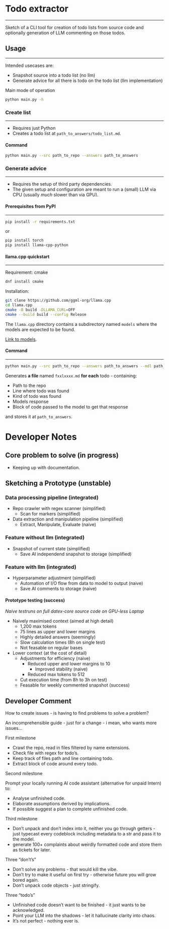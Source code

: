 # Todo extractor
---
Sketch of a CLI tool for creation of todo lists from source code and optionally generation of LLM commenting on those todos.

## Usage
---
Intended usecases are:
- Snapshot source into a todo list (no llm)
- Generate advice for all there is todo on the todo list (llm implementation)

Main mode of operation
```bash
python main.py -h
```

### Create list
---
- Requires just Python
- Creates a todo list at `path_to_answers/todo_list.md`.

#### Command 
```bash
python main.py --src path_to_repo --answers path_to_answers
```

### Generate advice 
---
- Requires the setup of third party dependencies. 
- The given setup and configuration are meant to run a (small) LLM via CPU (usually *much* slower than via GPU).

#### Prerequisites from PyPI
---
```bash
pip install -r requirements.txt
```
or
```bash
pip install torch
pip install llama-cpp-python
```

#### llama.cpp quickstart
---
Requirement: cmake
```bash
dnf install cmake
```

Installation:
```bash
git clone https://github.com/ggml-org/llama.cpp
cd llama.cpp
cmake -B build -DLLAMA_CURL=OFF
cmake --build build --config Release
```

The `llama.cpp` directory contains a subdirectory named `models` where the models are expected to be found. 

[Link to models](https://huggingface.co/TheBloke/deepseek-llm-7B-chat-GGUF/blob/main/README.md).

#### Command
--- 
 ```bash
python main.py --src path_to_repo --answers path_to_answers --mdl path_to_model --sys path_to_system_prompt
```

Generates **a file** named `fxxlxxxx.md` **for each** todo - containing:
- Path to the repo
- Line where todo was found
- Kind of todo was found
- Models response
- Block of code passed to the model to get that response

and stores it at `path_to_answers`.

# Developer Notes 
## Core problem to solve (in progress)
- Keeping up with documentation.

## Sketching a Prototype (unstable)
### Data processing pipeline (integrated)
- Repo crawler with regex scanner (simplified)
  - Scan for markers (simplified)
- Data extraction and manipulation pipeline (simplified)
  - Extract, Manipulate, Evaluate (naive)

### Feature without llm (integrated)
- Snapshot of current state (simplified)
  - Save AI independend snapshot to storage (simplified)

### Feature with llm (integrated)
- Hyperparameter adjustment (simplified)
  - Automation of I/O flow from data to model to output (naive)
  - Save AI comments to storage (naive)

#### Prototype testing (success)
*Naive testruns on full datex-core source code on GPU-less Laptop*
- Naively maximised context (aimed at high detail)
  - 1,200 max tokens
  - 75 lines as upper and lower margins
  - Highly detailed answers (seemingly)
  - Slow calculation times (8h on single test)
  - Not feasable on regular bases
- Lower context (at the cost of detail)
  - Adjustments for efficiency (naive)
    - Reduced upper and lower margins to 10 
      - Improved stability (naive)
    - Reduced max tokens to 512
  - Cut execution time (from 8h to 3h on test)
  - Feasable for weekly commented snapshot (success)

## Developer Comment
How to create issues - is having to find problems to solve a problem? 

An incomprehensible guide - just for a change - i mean, who wants more issues… 

First milestone
- Crawl the repo, read in files filtered by name extensions.
- Check file with regex for todo’s.
- Keep track of files path and line containing todo.
- Extract block of code around every todo.

Second milestone

Prompt your locally running AI code assistant (alternative for unpaid Intern) to:
- Analyse unfinished code.
- Elaborate assumptions derived by implications.
- If possible suggest a plan to complete unfinished code. 

Third milestone
- Don’t unpack and don’t index into it, neither you go through getters - just typecast every codeblock including metadata to a str and pass it to the model.
- generate 100+ complaints about weirdly formatted code and store them as tickets for later.

Three “don’t’s”
- Don’t solve any problems - that would kill the vibe.
- Don’t try to make it useful on first try - otherwise future you will grow bored again.
- Don’t unpack code objects - just stringify.

Three “todo’s”
- Unfinished code doesn’t want to be finished - it just wants to be acknowledged.
- Point your LLM into the shadows - let it hallucinate clarity into chaos.
- It’s not perfect - nothing ever is.
